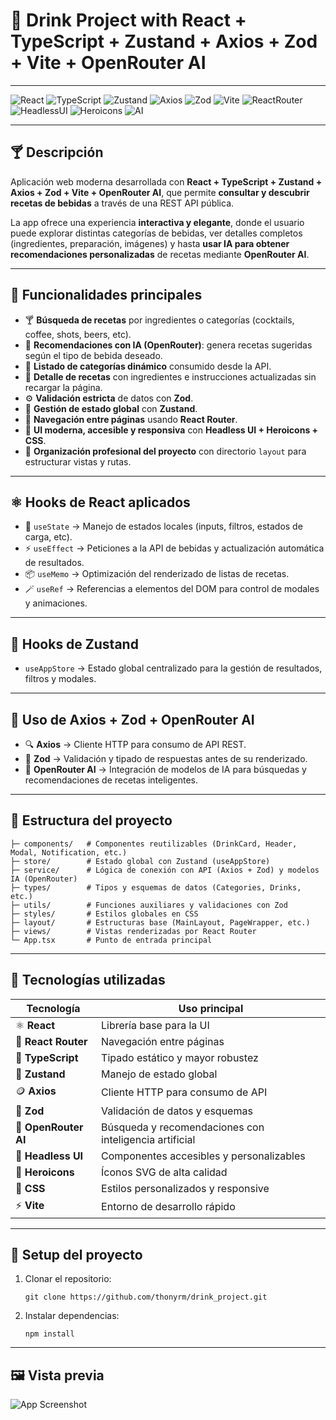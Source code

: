 # 🍹 Drink Project with React + TypeScript + Zustand + Axios + Zod + Vite + OpenRouter AI
---
![React](https://img.shields.io/badge/React-20232A?style=for-the-badge&logo=react&logoColor=61DAFB)
![TypeScript](https://img.shields.io/badge/TypeScript-3178C6?style=for-the-badge&logo=typescript&logoColor=white)
![Zustand](https://img.shields.io/badge/Zustand-181717?style=for-the-badge&logo=react&logoColor=yellow)
![Axios](https://img.shields.io/badge/Axios-5A29E4?style=for-the-badge&logo=axios&logoColor=white)
![Zod](https://img.shields.io/badge/Zod-3E67B1?style=for-the-badge&logo=zod&logoColor=white)
![Vite](https://img.shields.io/badge/Vite-646CFF?style=for-the-badge&logo=vite&logoColor=FFD62E)
![ReactRouter](https://img.shields.io/badge/React_Router-CA4245?style=for-the-badge&logo=react-router&logoColor=white)
![HeadlessUI](https://img.shields.io/badge/Headless_UI-111827?style=for-the-badge&logo=tailwindcss&logoColor=38BDF8)
![Heroicons](https://img.shields.io/badge/Heroicons-0EA5E9?style=for-the-badge&logo=heroicons&logoColor=white)
![AI](https://img.shields.io/badge/OpenRouter_AI-00FFFF?style=for-the-badge&logo=openai&logoColor=black)

---
## 🍸 Descripción

Aplicación web moderna desarrollada con **React + TypeScript + Zustand + Axios + Zod + Vite + OpenRouter AI**, que permite **consultar y descubrir recetas de bebidas** a través de una REST API pública.  

La app ofrece una experiencia **interactiva y elegante**, donde el usuario puede explorar distintas categorías de bebidas, ver detalles completos (ingredientes, preparación, imágenes) y hasta **usar IA para obtener recomendaciones personalizadas** de recetas mediante **OpenRouter AI**.

---

## 🚀 Funcionalidades principales

- 🍸 **Búsqueda de recetas** por ingredientes o categorías (cocktails, coffee, shots, beers, etc).  
- 🧠 **Recomendaciones con IA (OpenRouter)**: genera recetas sugeridas según el tipo de bebida deseado.  
- 🧾 **Listado de categorías dinámico** consumido desde la API.  
- 🔄 **Detalle de recetas** con ingredientes e instrucciones actualizadas sin recargar la página.  
- ⚙️ **Validación estricta** de datos con **Zod**.  
- 💾 **Gestión de estado global** con **Zustand**.  
- 🧭 **Navegación entre páginas** usando **React Router**.  
- 🎨 **UI moderna, accesible y responsiva** con **Headless UI + Heroicons + CSS**.  
- 🤖 **Organización profesional del proyecto** con directorio `layout` para estructurar vistas y rutas.  

---

## ⚛️ Hooks de React aplicados

- 🧠 `useState` → Manejo de estados locales (inputs, filtros, estados de carga, etc).  
- ⚡ `useEffect` → Peticiones a la API de bebidas y actualización automática de resultados.  
- 📦 `useMemo` → Optimización del renderizado de listas de recetas.  
- 🪄 `useRef` → Referencias a elementos del DOM para control de modales y animaciones.  

---

## 🔹 Hooks de **Zustand**

- `useAppStore` → Estado global centralizado para la gestión de resultados, filtros y modales.  

---

## 🔹 Uso de **Axios + Zod + OpenRouter AI**

- 🔍 **Axios** → Cliente HTTP para consumo de API REST.  
- 🧾 **Zod** → Validación y tipado de respuestas antes de su renderizado.  
- 🤖 **OpenRouter AI** → Integración de modelos de IA para búsquedas y recomendaciones de recetas inteligentes.  

---

## 📂 Estructura del proyecto

```
├─ components/   # Componentes reutilizables (DrinkCard, Header, Modal, Notification, etc.)
├─ store/        # Estado global con Zustand (useAppStore)
├─ service/      # Lógica de conexión con API (Axios + Zod) y modelos IA (OpenRouter)
├─ types/        # Tipos y esquemas de datos (Categories, Drinks, etc.)
├─ utils/        # Funciones auxiliares y validaciones con Zod
├─ styles/       # Estilos globales en CSS
├─ layout/       # Estructuras base (MainLayout, PageWrapper, etc.)
├─ views/        # Vistas renderizadas por React Router
└─ App.tsx       # Punto de entrada principal
```
---
## 🧩 Tecnologías utilizadas

| Tecnología | Uso principal |
|-------------|----------------|
| ⚛️ **React** | Librería base para la UI |
| 🧭 **React Router** | Navegación entre páginas |
| 🧩 **TypeScript** | Tipado estático y mayor robustez |
| 💾 **Zustand** | Manejo de estado global |
| 🪙 **Axios** | Cliente HTTP para consumo de API |
| 🧾 **Zod** | Validación de datos y esquemas |
| 🧠 **OpenRouter AI** | Búsqueda y recomendaciones con inteligencia artificial |
| 🧱 **Headless UI** | Componentes accesibles y personalizables |
| 🎨 **Heroicons** | Íconos SVG de alta calidad |
| 🎨 **CSS** | Estilos personalizados y responsive |
| ⚡ **Vite** | Entorno de desarrollo rápido |

---

## 🔧 Setup del proyecto

1. Clonar el repositorio:
   ```
   git clone https://github.com/thonyrm/drink_project.git
   ```
2. Instalar dependencias:

    ```
    npm install
    ```
---
## 🖼️ Vista previa
![App Screenshot](./public/preview1.png)
